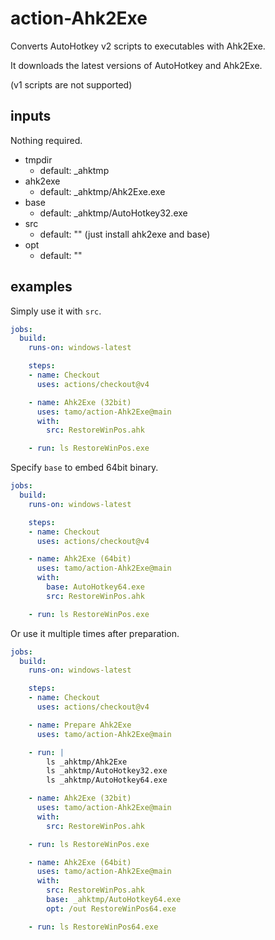 # action-Ahk2Exe

Converts AutoHotkey v2 scripts to executables with Ahk2Exe.

It downloads the latest versions of AutoHotkey and Ahk2Exe.

(v1 scripts are not supported)

## inputs

Nothing required.

- tmpdir
  - default: _ahktmp
- ahk2exe
  - default: _ahktmp/Ahk2Exe.exe
- base
  - default: _ahktmp/AutoHotkey32.exe
- src
  - default: "" (just install ahk2exe and base)
- opt
  - default: ""

## examples

Simply use it with `src`.

```yaml
jobs:
  build:
    runs-on: windows-latest

    steps:
    - name: Checkout
      uses: actions/checkout@v4

    - name: Ahk2Exe (32bit)
      uses: tamo/action-Ahk2Exe@main
      with:
        src: RestoreWinPos.ahk

    - run: ls RestoreWinPos.exe
```

Specify `base` to embed 64bit binary.

```yaml
jobs:
  build:
    runs-on: windows-latest

    steps:
    - name: Checkout
      uses: actions/checkout@v4

    - name: Ahk2Exe (64bit)
      uses: tamo/action-Ahk2Exe@main
      with:
        base: AutoHotkey64.exe
        src: RestoreWinPos.ahk

    - run: ls RestoreWinPos.exe
```

Or use it multiple times after preparation.

```yaml
jobs:
  build:
    runs-on: windows-latest

    steps:
    - name: Checkout
      uses: actions/checkout@v4

    - name: Prepare Ahk2Exe
      uses: tamo/action-Ahk2Exe@main

    - run: |
        ls _ahktmp/Ahk2Exe
        ls _ahktmp/AutoHotkey32.exe
        ls _ahktmp/AutoHotkey64.exe

    - name: Ahk2Exe (32bit)
      uses: tamo/action-Ahk2Exe@main
      with:
        src: RestoreWinPos.ahk

    - run: ls RestoreWinPos.exe

    - name: Ahk2Exe (64bit)
      uses: tamo/action-Ahk2Exe@main
      with:
        src: RestoreWinPos.ahk
        base: _ahktmp/AutoHotkey64.exe
        opt: /out RestoreWinPos64.exe

    - run: ls RestoreWinPos64.exe
```
